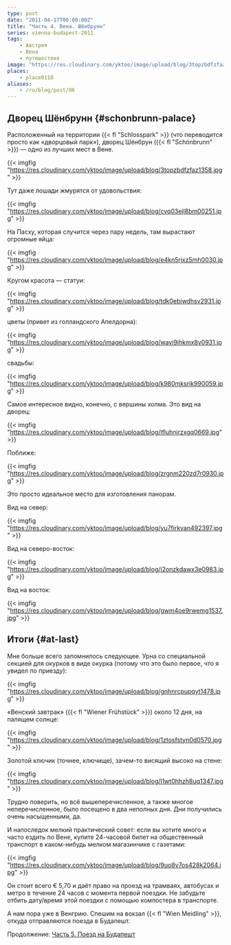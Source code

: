 ```yaml
---
type: post
date: "2011-04-17T00:00:00Z"
title: "Часть 4. Вена. Шёнбрунн"
series: vienna-budapest-2011
tags:
    - Австрия
    - Вена
    - путешествия
image: "https://res.cloudinary.com/yktoo/image/upload/blog/3topzbdfzfaz1358.jpg"
places:
    - place0110
aliases:
    - /ru/blog/post/86
---
```


## Дворец Шёнбрунн {#schonbrunn-palace}

Расположенный на территории {{< fl "Schlosspark" >}} (что переводится просто как «дворцовый парк»), дворец Шёнбрун ({{< fl "Schönbrunn" >}}) — одно из лучших мест в Вене.

{{< imgfig "https://res.cloudinary.com/yktoo/image/upload/blog/3topzbdfzfaz1358.jpg" >}}

<!--more-->

Тут даже лошади жмурятся от удовольствия:

{{< imgfig "https://res.cloudinary.com/yktoo/image/upload/blog/cvq03ejl8bm00251.jpg" >}}

На Пасху, которая случится через пару недель, там вырастают огромные яйца:

{{< imgfig "https://res.cloudinary.com/yktoo/image/upload/blog/e4kn5rjxz5mh0030.jpg" >}}

Кругом красота — статуи:

{{< imgfig "https://res.cloudinary.com/yktoo/image/upload/blog/tdk0ebiwdhsv2931.jpg" >}}

цветы (привет из голландского Апелдорна):

{{< imgfig "https://res.cloudinary.com/yktoo/image/upload/blog/wayi9ihkmx8v0931.jpg" >}}

свадьбы:

{{< imgfig "https://res.cloudinary.com/yktoo/image/upload/blog/k980mksrik990059.jpg" >}}

Самое интересное видно, конечно, с вершины холма. Это вид на дворец:

{{< imgfig "https://res.cloudinary.com/yktoo/image/upload/blog/lfluhnjrzxgq0669.jpg" >}}

Поближе:

{{< imgfig "https://res.cloudinary.com/yktoo/image/upload/blog/zrgnm220zd7r0930.jpg" >}}

Это просто идеальное место для изготовления панорам.

Вид на север:

{{< imgfig "https://res.cloudinary.com/yktoo/image/upload/blog/yu7firkvan492397.jpg" >}}

Вид на северо-восток:

{{< imgfig "https://res.cloudinary.com/yktoo/image/upload/blog/j2onzkdawx3e0983.jpg" >}}

Вид на восток:

{{< imgfig "https://res.cloudinary.com/yktoo/image/upload/blog/gwm4oe9rwemg1537.jpg" >}}

## Итоги {#at-last}

Мне больше всего запомнилось следующее. Урна со специальной секцией для окурков в виде окурка (потому что это было первое, что я увидел по приезду):

{{< imgfig "https://res.cloudinary.com/yktoo/image/upload/blog/gnhnrcpupqyt1478.jpg" >}}

«Венский завтрак» ({{< fl "Wiener Frühstück" >}}) около 12 дня, на палящем солнце:

{{< imgfig "https://res.cloudinary.com/yktoo/image/upload/blog/1ztosfstyn0d0570.jpg" >}}

Золотой ключик (точнее, ключище), зачем-то висящий высоко на стене:

{{< imgfig "https://res.cloudinary.com/yktoo/image/upload/blog/l1wt0hhzh8uq1347.jpg" >}}

Трудно поверить, но всё вышеперечисленное, а также многое неперечисленное, было посещено в два неполных дня. Дни получились очень насыщенными, да.

И напоследок мелкий практический совет: если вы хотите много и часто ездить по Вене, купите 24-часовой билет на общественный транспорт в каком-нибудь мелком магазинчике с газетами:

{{< imgfig "https://res.cloudinary.com/yktoo/image/upload/blog/9uo8v7os428k2064.jpg" >}}

Он стоит всего € 5,70 и даёт право на проезд на трамваях, автобусах и метро в течение 24 часов с момента первой поездки. Не забудьте отбить дату/время этой поездки с помощью компостера в транспорте.

А нам пора уже в Венгрию. Спешим на вокзал {{< fl "Wien Meidling" >}}, откуда отправляются поезда в Будапешт.

Продолжение: [Часть 5. Поезд на Будапешт](0087)
